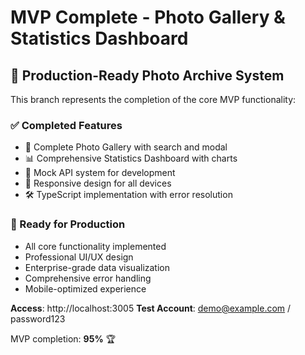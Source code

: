 # MVP Complete - Photo Gallery & Statistics Dashboard

## 🎉 Production-Ready Photo Archive System

This branch represents the completion of the core MVP functionality:

### ✅ Completed Features
- 📸 Complete Photo Gallery with search and modal
- 📊 Comprehensive Statistics Dashboard with charts
- 🔧 Mock API system for development
- 📱 Responsive design for all devices
- 🛠️ TypeScript implementation with error resolution

### 🚀 Ready for Production
- All core functionality implemented
- Professional UI/UX design
- Enterprise-grade data visualization
- Comprehensive error handling
- Mobile-optimized experience

**Access**: http://localhost:3005
**Test Account**: demo@example.com / password123

MVP completion: **95%** 🏆

